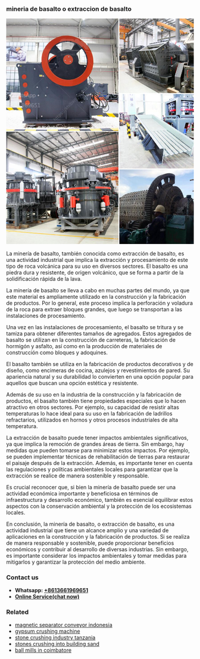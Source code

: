 <h3>mineria de basalto o extraccion de basalto</h3><img src='1708663371.jpg' alt=''><p>La minería de basalto, también conocida como extracción de basalto, es una actividad industrial que implica la extracción y procesamiento de este tipo de roca volcánica para su uso en diversos sectores. El basalto es una piedra dura y resistente, de origen volcánico, que se forma a partir de la solidificación rápida de la lava.</p><p>La minería de basalto se lleva a cabo en muchas partes del mundo, ya que este material es ampliamente utilizado en la construcción y la fabricación de productos. Por lo general, este proceso implica la perforación y voladura de la roca para extraer bloques grandes, que luego se transportan a las instalaciones de procesamiento.</p><p>Una vez en las instalaciones de procesamiento, el basalto se tritura y se tamiza para obtener diferentes tamaños de agregados. Estos agregados de basalto se utilizan en la construcción de carreteras, la fabricación de hormigón y asfalto, así como en la producción de materiales de construcción como bloques y adoquines.</p><p>El basalto también se utiliza en la fabricación de productos decorativos y de diseño, como encimeras de cocina, azulejos y revestimientos de pared. Su apariencia natural y su durabilidad lo convierten en una opción popular para aquellos que buscan una opción estética y resistente.</p><p>Además de su uso en la industria de la construcción y la fabricación de productos, el basalto también tiene propiedades especiales que lo hacen atractivo en otros sectores. Por ejemplo, su capacidad de resistir altas temperaturas lo hace ideal para su uso en la fabricación de ladrillos refractarios, utilizados en hornos y otros procesos industriales de alta temperatura.</p><p>La extracción de basalto puede tener impactos ambientales significativos, ya que implica la remoción de grandes áreas de tierra. Sin embargo, hay medidas que pueden tomarse para minimizar estos impactos. Por ejemplo, se pueden implementar técnicas de rehabilitación de tierras para restaurar el paisaje después de la extracción. Además, es importante tener en cuenta las regulaciones y políticas ambientales locales para garantizar que la extracción se realice de manera sostenible y responsable.</p><p>Es crucial reconocer que, si bien la minería de basalto puede ser una actividad económica importante y beneficiosa en términos de infraestructura y desarrollo económico, también es esencial equilibrar estos aspectos con la conservación ambiental y la protección de los ecosistemas locales.</p><p>En conclusión, la minería de basalto, o extracción de basalto, es una actividad industrial que tiene un alcance amplio y una variedad de aplicaciones en la construcción y la fabricación de productos. Si se realiza de manera responsable y sostenible, puede proporcionar beneficios económicos y contribuir al desarrollo de diversas industrias. Sin embargo, es importante considerar los impactos ambientales y tomar medidas para mitigarlos y garantizar la protección del medio ambiente.</p><h3>Contact us</h3><ul><li><strong>Whatsapp:&nbsp;<a href="https://wa.me/8613661969651">+8613661969651</a></strong></li><li><a href="https://swt.shibang-china.com/?git&amp;zhl&amp;mineria de basalto o extraccion de basalto"><strong>Online Service(chat now)</strong></a></li></ul><h3>Related</h3><ul><li><a href='magnetic separator conveyor indonesia.md'>magnetic separator conveyor indonesia</a></li><li><a href='gypsum crushing machine.md'>gypsum crushing machine</a></li><li><a href='stone crushing industry tanzania.md'>stone crushing industry tanzania</a></li><li><a href='stones crushing into building sand.md'>stones crushing into building sand</a></li><li><a href='ball mills in coimbatore.md'>ball mills in coimbatore</a></li></ul>